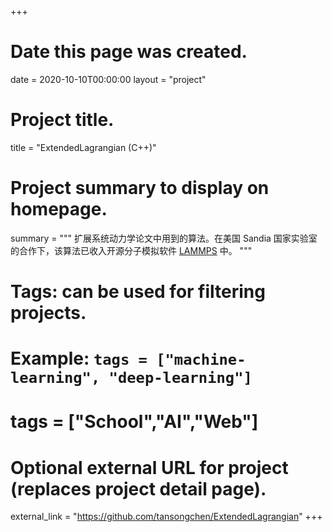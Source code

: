 +++
# Date this page was created.
date = 2020-10-10T00:00:00
layout = "project"

# Project title.
title = "ExtendedLagrangian (C++)"

# Project summary to display on homepage.
summary = """
 扩展系统动力学论文中用到的算法。在美国 Sandia 国家实验室的合作下，该算法已收入开源分子模拟软件 [LAMMPS](http://lammps.sandia.gov/) 中。
 """

# Tags: can be used for filtering projects.
# Example: `tags = ["machine-learning", "deep-learning"]`
# tags = ["School","AI","Web"]

# Optional external URL for project (replaces project detail page).
external_link = "https://github.com/tansongchen/ExtendedLagrangian"
+++
